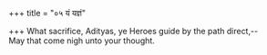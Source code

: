+++
title = "०५ यं यज्ञं"

+++
What sacrifice, Adityas, ye Heroes guide by the path direct,--  
     May that come nigh unto your thought.